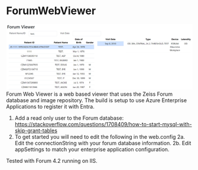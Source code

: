 # ForumWebViewer

![Screenshot](https://github.com/kidscripter/Forum-Web-Viewer/blob/main/Screenshot.PNG?raw=true)
Forum Web Viewer is a web based viewer that uses the Zeiss Forum database and image repository.
The build is setup to use Azure Enterprise Applications to register it with Entra.

1. Add a read only user to the Forum database: https://stackoverflow.com/questions/1708409/how-to-start-mysql-with-skip-grant-tables
2. To get started you will need to edit the following in the web.config
 2a. Edit the connectionString with your forum database information.
 2b. Edit appSettings to match your enterprise application configuration.

Tested with Forum 4.2 running on IIS.
